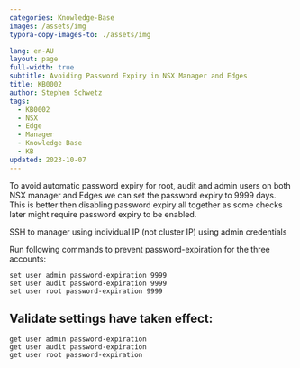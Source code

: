 ```yaml
---
categories: Knowledge-Base
images: /assets/img
typora-copy-images-to: ./assets/img

lang: en-AU
layout: page
full-width: true
subtitle: Avoiding Password Expiry in NSX Manager and Edges
title: KB0002
author: Stephen Schwetz
tags: 
  - KB0002
  - NSX
  - Edge
  - Manager
  - Knowledge Base
  - KB
updated: 2023-10-07
---
```


To avoid automatic password expiry for root, audit and admin users on both NSX manager and Edges we can set the password expiry to 9999 days. This is better then disabling password expiry all together as some checks later might require password expiry to be enabled.

SSH to manager using individual IP (not cluster IP) using admin credentials


Run following commands to prevent password-expiration for the three accounts:

```
set user admin password-expiration 9999
set user audit password-expiration 9999
set user root password-expiration 9999
```

## Validate settings have taken effect:

```
get user admin password-expiration
get user audit password-expiration
get user root password-expiration
```

